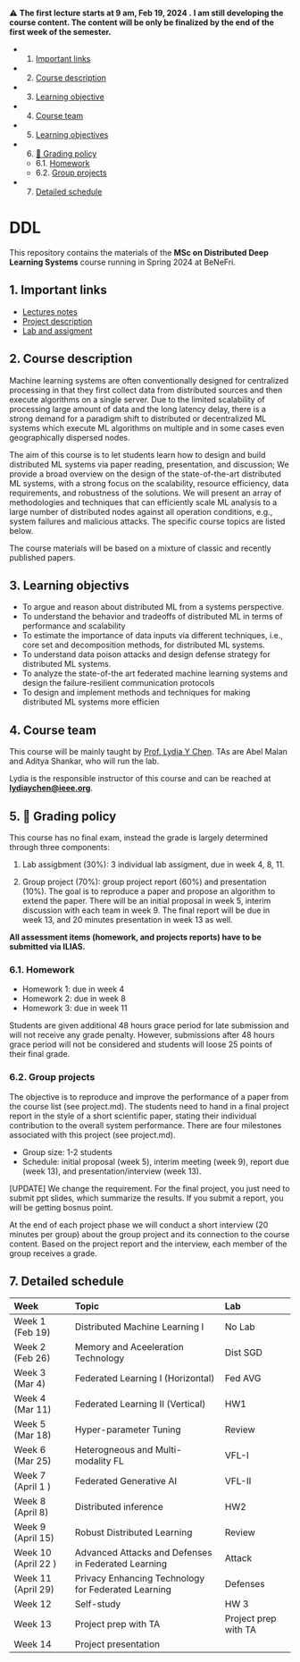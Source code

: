 
:warning: 
**The first lecture starts at 9 am, Feb 19, 2024  .**
**I am still developing the course content. The content will be only be finalized by the end of the first week of the semester.**

<!-- vscode-markdown-toc -->
* 1. [Important links](#Importantlinks)
* 2. [Course description](#Coursedescription)
* 3. [Learning objective](#Objective)
* 4. [Course team](#Courseteam)
* 5. [Learning objectives](#Learningobjectives)
* 6. [:dart: Grading policy](#dart:Gradingpolicy)
	* 6.1. [Homework](#Homework)
	* 6.2. [Group projects](#Groupprojects)
* 7. [Detailed schedule](#Detailedschedule)

<!-- vscode-markdown-toc-config
	numbering=true
	autoSave=true
	/vscode-markdown-toc-config -->
<!-- /vscode-markdown-toc --><!-- vscode-markdown-toc -->


# DDL <!-- omit in toc -->

This repository contains the materials of the **MSc on Distributed Deep Learning Systems** course running in Spring 2024 at BeNeFri.


##  1. <a name='Importantlinks'></a>Important links

- [Lectures notes](lecture.md)
- [Project description](project.md)
- [Lab and assigment](homework.md)


##  2. <a name='Coursedescription'></a>Course description


Machine learning systems are often conventionally designed for centralized processing in that they first collect data from distributed sources and then execute algorithms on a single server. Due to the limited scalability of processing large amount of data and the long latency delay, there is a strong demand for a paradigm shift to distributed or decentralized ML systems which execute ML algorithms on multiple and in some cases even geographically dispersed nodes.

The aim of this  course is to let students learn how to design and build distributed ML systems via paper reading, presentation, and discussion; We provide a broad overview on the design of the state-of-the-art distributed ML systems, with a strong focus on the scalability, resource efficiency, data requirements, and robustness of the solutions. We will present an array of methodologies and techniques that can efficiently scale ML analysis to a large number of distributed nodes against all operation conditions, e.g., system failures and malicious attacks. The specific course topics are listed below.

The course materials will be based on a mixture of classic and recently published papers. 


##  3. <a name='Objective'></a>Learning objectivs
- To argue and reason about distributed ML from a systems perspective.
- To understand the behavior and tradeoffs of distributed ML in terms of performance and scalability
- To estimate the importance of data inputs via different techniques, i.e., core set and decomposition methods, for distributed ML systems.
- To understand data poison attacks and design defense strategy for distributed ML systems.
- To analyze the state-of-the art federated machine learning systems and design the failure-resilient communication protocols
- To design and implement methods and techniques for making distributed ML systems more efficien

##  4. <a name='Courseteam'></a>Course team

This course will be mainly taught by [Prof. Lydia Y Chen](https://lydiaychen.github.io/).
TAs are Abel Malan and Aditya Shankar, who will run the lab.

Lydia is the responsible instructor of this course and can be reached at **lydiaychen@ieee.org**.


##  5. <a name='dart:Gradingpolicy'></a>:dart: Grading policy

This course has no final exam, instead the grade is largely determined through three components: 

1. Lab assigbment (30%): 3 individual lab assigment, due in week 4, 8, 11. 

2. Group project (70%): group project report (60%) and presentation (10%). The goal is to reproduce a paper and propose an algorithm to extend the paper. There will be an initial proposal in week 5, interim discussion with each team in week 9. The final report will be due in week 13, and 20 minutes presentation in week 13 as well.
   


**All assessment items (homework, and projects reports) have to be submitted via ILIAS.**


###  6.1. <a name='Homework'></a>Homework
- Homework 1: due in week 4 
- Homework 2: due in week 8
- Homework 3: due in week 11 

Students are given additional 48 hours grace period for late submission and will not receive any grade penalty. However, submissions after 48 hours grace period will not be considered and students will loose 25 points of their final grade. 


###  6.2. <a name='Groupprojects'></a>Group projects
<!-- 7 predefined project topics: evaluating the systems of 
-->
The objective is to reproduce and improve the performance of a paper from the course list (see project.md). The students need to hand in a final project report in the style of a short scientific paper, stating their individual contribution to the overall system performance. There are four milestones associated with this project (see project.md).

- Group size: 1-2 students
- Schedule: initial proposal (week 5), interim meeting (week 9), report due (week 13), and presentation/interview (week 13). 

[UPDATE] We change the requirement. For the final project, you just need to submit ppt slides, which summarize the results. If you submit a report, you will be getting bosnus point.

At the end of each project phase we will conduct a short interview (20 minutes per group) about the group project and its connection to the course content. Based on the project report and the interview, each member of the group receives a grade. 





##  7. <a name='Detailedschedule'></a>Detailed schedule

**Week**|**Topic**|**Lab**
:-----|:-----|:-----
Week 1 (Feb 19) | Distributed Machine Learning I |No Lab
Week 2 (Feb 26)| Memory and Aceeleration Technology | Dist SGD
Week 3 (Mar 4) | Federated Learning I (Horizontal)| Fed AVG
Week 4  (Mar 11) | Federated Learning II (Vertical) | HW1
Week 5 (Mar 18) | Hyper-parameter Tuning | Review
Week 6 (Mar 25) | Heterogneous and Multi-modality FL | VFL-I
Week 7 (April 1 )| Federated Generative AI | VFL-II
Week 8 (April 8)| Distributed inference | HW2
Week 9 (April 15) |   Robust Distributed Learning | Review
Week 10 (April 22 )| Advanced Attacks and Defenses in Federated Learning  | Attack 
Week 11 (April 29)| Privacy Enhancing Technology for Federated Learning | Defenses
Week 12| Self-study | HW 3
Week 13| Project prep with TA| Project prep with TA
Week 14| Project presentation


